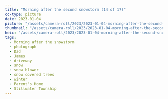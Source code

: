 ```yaml
---
title: "Morning after the second snowstorm (14 of 17)"
cc-type: picture
date: 2023-01-04
picture: "/assets/camera-roll/2023/2023-01-04-morning-after-the-second-snowstorm-14/20230104_172145471_iOS.jpg"
thumbnail: "/assets/camera-roll/2023/2023-01-04-morning-after-the-second-snowstorm-14/20230104_172145471_iOS-thumbnail.jpg"
heic: "/assets/camera-roll/2023/2023-01-04-morning-after-the-second-snowstorm-14/20230104_172145471_iOS.heic"
tags:
  - Morning after the snowstorm
  - photograph
  - Dad
  - James
  - driveway
  - snow
  - snow blower
  - snow covered trees
  - winter
  - Parent's Home
  - Stillwater Township
---
```

